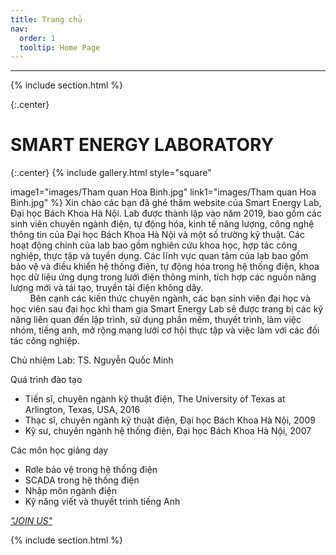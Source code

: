 ```yaml
---
title: Trang chủ
nav:
  order: 1
  tooltip: Home Page
---
```

---


{% include section.html %}

{:.center}
# SMART ENERGY LABORATORY
{:.center}
{% include gallery.html style="square"

image1="images/Tham quan Hoa Binh.jpg" link1="images/Tham quan Hoa Binh.jpg"
 %}
Xin chào các bạn đã ghé thăm website của Smart Energy Lab, Đại học Bách Khoa Hà Nội. Lab được thành lập vào năm 2019, bao gồm các sinh viên chuyên ngành điện, tự động hóa, kinh tế năng lượng, công nghệ thông tin của Đại học Bách Khoa Hà Nội và một số trường kỹ thuật. Các hoạt động chính của lab bao gồm nghiên cứu khoa học, hợp tác công nghiệp, thực tập và tuyển dụng. Các lĩnh vực quan tâm của lab bao gồm bảo vệ và điều khiển hệ thống điện, tự động hóa trong hệ thống điện, khoa học dữ liệu ứng dụng trong lưới điện thông minh, tích hợp các nguồn năng lượng mới và tái tạo, truyền tải điện không dây. <br>
&nbsp;&nbsp;&nbsp;&nbsp;&nbsp;&nbsp;&nbsp;&nbsp;Bên cạnh các kiến thức chuyên ngành, các bạn sinh viên đại học và học viên sau đại học khi tham gia Smart Energy Lab sẽ được trang bị các kỹ năng liên quan đến lập trình, sử dụng phần mềm, thuyết trình, làm việc nhóm, tiếng anh, mở rộng mạng lưới cơ hội thực tập và việc làm với các đối tác công nghiệp.<br>

Chủ nhiệm Lab: TS. Nguyễn Quốc Minh <br>

Quá trình đào tạo <br>
- Tiến sĩ, chuyên ngành kỹ thuật điện, The University of Texas at Arlington, Texas, USA, 2016 <br>
- Thạc sĩ, chuyên ngành kỹ thuật điện, Đại học Bách Khoa Hà Nội, 2009 <br>
- Kỹ sư, chuyên ngành hệ thống điện, Đại học Bách Khoa Hà Nội, 2007 <br>

Các môn học giảng dạy <br>
- Rơle bảo vệ trong hệ thống điện <br>
- SCADA trong hệ thống điện <br>
- Nhập môn ngành điện <br>
- Kỹ năng viết và thuyết trình tiếng Anh <br>

<a href="https://forms.office.com/pages/responsepage.aspx?id=n7jxBugHT0a0COwbRXA_Me5oFMimtIdItIHOFpIdOXtUMzNQSEhMQUFYNUFKOEMxV1NQS1ZGVEVUTy4u"><i>"JOIN US"</i></a><br>

{% include section.html %}

